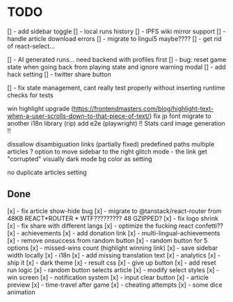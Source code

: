 # TODO

[] - add sidebar toggle
[] - local runs history
[] - IPFS wiki mirror support
[] - handle article download errors
[] - migrate to lingui5 maybe????
[] - get rid of react-select...

[] - AI generated runs... need backend with profiles first
[] - bug: reset game state when going back from playing state and ignore warning modal
[] - add hack setting
[] - twitter share button

[] - fix state management, cant really test properly without inserting runtime checks for tests

win highlight upgrade (https://frontendmasters.com/blog/highlight-text-when-a-user-scrolls-down-to-that-piece-of-text/)
fix jp font
migrate to another i18n library (rip)
add e2e (playwright)
!! Stats card image generation !!

dissallow disambiguation links (partially fixed)
predefined paths
multiple articles ?
option to move sidebar to the right
glitch mode - the link get "corrupted" visually
dark mode bg color as setting

no duplicate articles setting

## Done

[x] - fix article show-hide bug
[x] - migrate to @tanstack/react-router from 48KB REACT*ROUTER * WTF????????? 48 GZIPPED?
[x] - fix logo shrink
[x] - fix share with different langs
[x] - optimize the fucking react confetti??
[x] - achievements
[x] - add donation link
[x] - multi-lingual-achievements
[x] - remove onsuccess from random button
[x] - random button for 5 options
[x] - missed-wins count (highlight winning link)
[x] - save sidebar width locally
[x] - i18n
[x] - add missing translation text
[x] - analytics
[x] - ship it
[x] - dark theme
[x] - result css
[x] - give up button
[x] - add reset run logic
[x] - random button selects article
[x] - modify select styles
[x] - win screen
[x] - notification system
[x] - input clear button
[x] - article preview
[x] - time-travel after game
[x] - cheating attempts
[x] - some dice animation
